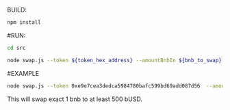 BUILD:

```bash
npm install
```

#RUN:

```bash
cd src
```

```bash
node swap.js --token ${token_hex_address} --amountBnbIn ${bnb_to_swap} --amountOutMin ${minimal_token_received} --privatekey ${your_private_key}
```

#EXAMPLE

```bash
node swap.js --token 0xe9e7cea3dedca5984780bafc599bd69add087d56  --amountBnbIn 1  --amountOutMin 500 --privatekey 0x...
```

This will swap exact 1 bnb to at least 500 bUSD.
